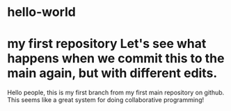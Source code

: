 # hello-world
my first repository
Let's see what happens when we commit this to the main again, but with different edits.
=======
Hello people, this is my first branch from my first main repository on github.
This seems like a great system for doing collaborative programming!
